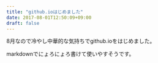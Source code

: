```yaml
---
title: "github.ioはじめました"
date: 2017-08-01T12:50:09+09:00
draft: false
---
```

8月なので冷やし中華的な気持ちでgithub.ioをはじめました。

markdownでにょろにょろ書けて使いやすそうです。
